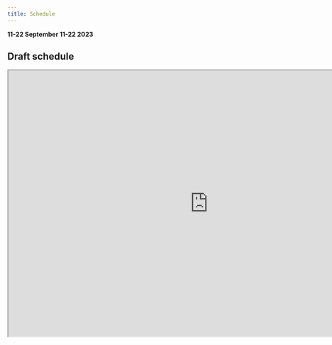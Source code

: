 ```yaml
---
title: Schedule
---
```


**11-22 September 11-22 2023**

## Draft schedule

<iframe  width=900 height=600 src="https://docs.google.com/spreadsheets/d/e/2PACX-1vRXd93LMFEqpPbqHLTigapdHdNYxGZTHlxe_I1UofGEVLE6OyTeGp_G1T2xodqGBOCi9p1jxvLGWE0b/pubhtml?widget=true&amp;headers=false"></iframe>
